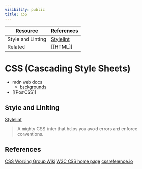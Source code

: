 ```yaml
---
visibility: public
title: CSS
---
```

| Resource          | References                         |
| ----------------- | ---------------------------------- |
| Style and Linting | [Stylelint] |
| Related           | [[HTML]]                                   |

# CSS (Cascading Style Sheets)

- [mdn web docs](https://developer.mozilla.org/en-US/docs/Web/CSS)
    - [backgrounds]()
- [[PostCSS]]

## Style and Liniting

[Stylelint]
> A mighty CSS linter that helps you avoid errors and enforce conventions.


## References

[CSS Working Group Wiki](https://wiki.csswg.org/)
[W3C CSS home page](https://www.w3.org/Style/CSS/)
[cssreference.io](https://cssreference.io/)

[Stylelint]: https://stylelint.io/
